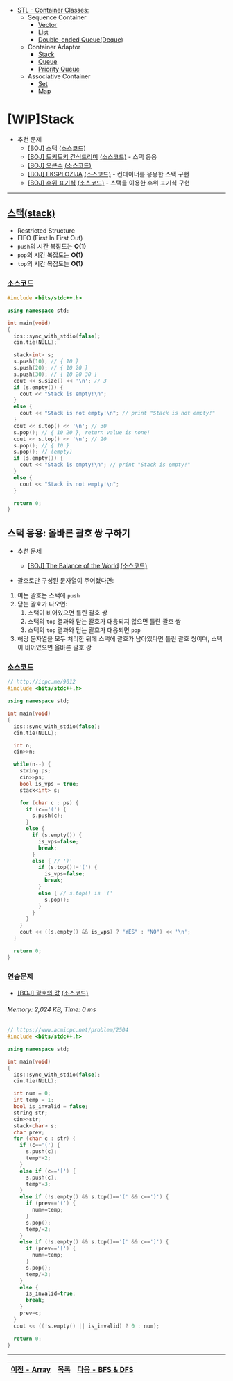 * [STL - Container Classes:](/stl/)
  * Sequence Container
    * [Vector](/stl/vector/)
    * [List](/stl/list/)
    * [Double-ended Queue(Deque)](/stl/deque/)
  * Container Adaptor
    * [Stack](/stl/stack/)
    * [Queue](/stl/queue/)
    * [Priority Queue](/stl/priority_queue_heap/)
  * Associative Container
    * [Set](/stl/set/)
    * [Map](/stl/map/)

# [WIP]Stack
* 추천 문제
  * [[BOJ] 스택](https://www.acmicpc.net/problem/10828) [(소스코드)](./src/stack.cc)
  * [[BOJ] 도키도키 간식드리미](https://www.acmicpc.net/problem/12789) [(소스코드)](./src/snack.cc) - 스택 응용
  * [[BOJ] 오큰수](https://www.acmicpc.net/problem/17298) [(소스코드)](./src/nge.cpp)
  * [[BOJ] EKSPLOZIJA](https://www.acmicpc.net/problem/17298) [(소스코드)](./src/eksplozija.cpp) - 컨테이너를 응용한 스택 구현
  * [[BOJ] 후위 표기식](https://www.acmicpc.net/problem/1918) [(소스코드)](./src/postfix.cpp) - 스택을 이용한 후위 표기식 구현
---

## [스택(stack)](https://cplusplus.com/reference/stack/stack)
* Restricted Structure
* FIFO (First In First Out)
* `push`의 시간 복잡도는 <b>O(1)</b>
* `pop`의 시간 복잡도는 <b>O(1)</b>
* `top`의 시간 복잡도는 <b>O(1)</b>

### [소스코드](./src/exam.cpp)
```c++
#include <bits/stdc++.h>

using namespace std;

int main(void)
{
  ios::sync_with_stdio(false);
  cin.tie(NULL);

  stack<int> s;
  s.push(10); // { 10 }
  s.push(20); // { 10 20 }
  s.push(30); // { 10 20 30 }
  cout << s.size() << '\n'; // 3
  if (s.empty()) {
    cout << "Stack is empty!\n";
  } 
  else {
    cout << "Stack is not empty!\n"; // print "Stack is not empty!"
  }
  cout << s.top() << '\n'; // 30
  s.pop(); // { 10 20 }, return value is none!
  cout << s.top() << '\n'; // 20
  s.pop(); // { 10 }
  s.pop(); // (empty)
  if (s.empty()) {
    cout << "Stack is empty!\n"; // print "Stack is empty!"
  } 
  else {
    cout << "Stack is not empty!\n"; 
  }

  return 0;
}
```

## 스택 응용: 올바른 괄호 쌍 구하기
* 추천 문제
  * [[BOJ] The Balance of the World](https://www.acmicpc.net/problem/4949) [(소스코드)](./stack_app/balance_world.cpp)

* 괄호로만 구성된 문자열이 주어졌다면:
1. 여는 괄호는 스택에 `push`
2. 닫는 괄호가 나오면:
   1. 스택이 비어있으면 틀린 괄호 쌍
   2. 스택의 `top` 결과와 닫는 괄호가 대응되지 않으면 틀린 괄호 쌍
   3. 스택의 `top` 결과와 닫는 괄호가 대응되면 `pop`
3. 해당 문자열을 모두 처리한 뒤에 스택에 괄호가 남아있다면 틀린 괄호 쌍이며, 스택이 비어있으면 올바른 괄호 쌍

### [소스코드](./stack_app/exam.cpp)
```c++
// http://icpc.me/9012
#include <bits/stdc++.h>

using namespace std;

int main(void)
{
  ios::sync_with_stdio(false);
  cin.tie(NULL);

  int n;
  cin>>n;

  while(n--) {
    string ps;
    cin>>ps;
    bool is_vps = true;
    stack<int> s;

    for (char c : ps) {
      if (c=='(') {
        s.push(c);
      } 
      else {
        if (s.empty()) {
          is_vps=false;
          break;
        } 
        else { // ')'
          if (s.top()!='(') {
            is_vps=false;
            break;
          } 
          else { // s.top() is '('
            s.pop();
          }
        }
      }
    }  
    cout << ((s.empty() && is_vps) ? "YES" : "NO") << '\n';
  }

  return 0;
}
```

### 연습문제
* [[BOJ] 괄호의 값](https://www.acmicpc.net/problem/2504) [(소스코드)](./stack_app/exercise.cpp)
###### Memory: 2,024 KB, Time: 0 ms
```c++
// https://www.acmicpc.net/problem/2504
#include <bits/stdc++.h>

using namespace std;

int main(void)
{
  ios::sync_with_stdio(false);
  cin.tie(NULL);

  int num = 0;
  int temp = 1;
  bool is_invalid = false;
  string str;
  cin>>str;
  stack<char> s;
  char prev;
  for (char c : str) {
    if (c=='(') {
      s.push(c);
      temp*=2;
    }
    else if (c=='[') {
      s.push(c);
      temp*=3;
    }
    else if (!s.empty() && s.top()=='(' && c==')') {
      if (prev=='(') {
        num+=temp;
      }
      s.pop();
      temp/=2;
    }
    else if (!s.empty() && s.top()=='[' && c==']') {
      if (prev=='[') {
        num+=temp;
      }
      s.pop();
      temp/=3;
    }
    else {
      is_invalid=true;
      break;
    }
    prev=c;
  }
  cout << ((!s.empty() || is_invalid) ? 0 : num);

  return 0;
}
```

---
|[이전 - Array](/array/)|[목록](https://github.com/RyanJeong/CP#index)|[다음 - BFS & DFS](/bfs_dfs/)|
|-|-|-|
